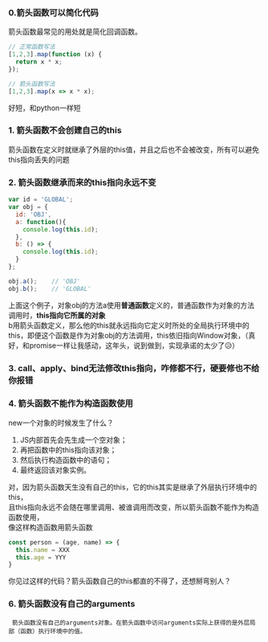 ### 0.箭头函数可以简化代码
  箭头函数最常见的用处就是简化回调函数。
  ```js
  // 正常函数写法
  [1,2,3].map(function (x) {
    return x * x;
  });

  // 箭头函数写法
  [1,2,3].map(x => x * x);
  ```
  好短，和python一样短

### 1. 箭头函数不会创建自己的this

   箭头函数在定义时就继承了外层的this值，并且之后也不会被改变，所有可以避免this指向丢失的问题

### 2. 箭头函数继承而来的this指向永远不变
```js
var id = 'GLOBAL';
var obj = {
  id: 'OBJ',
  a: function(){
    console.log(this.id);
  },
  b: () => {
    console.log(this.id);
  }
};

obj.a();    // 'OBJ'
obj.b();    // 'GLOBAL'

```
上面这个例子，对象obj的方法a使用**普通函数**定义的，普通函数作为对象的方法调用时，**this指向它所属的对象**      
b用箭头函数定义，那么他的this就永远指向它定义时所处的全局执行环境中的this，即便这个函数是作为对象obj的方法调用，this依旧指向Window对象，（真好，和promise一样让我感动，这年头，说到做到，实现承诺的太少了😥）         

### 3. call、apply、bind无法修改this指向，咋修都不行，硬要修也不给你报错

### 4. 箭头函数不能作为构造函数使用

  new一个对象的时候发生了什么？
  1. JS内部首先会先生成一个空对象； 
  2. 再把函数中的this指向该对象； 
  3. 然后执行构造函数中的语句；
  4. 最终返回该对象实例。

  对，因为箭头函数天生没有自己的this，它的this其实是继承了外层执行环境中的this，    
  且this指向永远不会随在哪里调用、被谁调用而改变，所以箭头函数不能作为构造函数使用，    
  像这样构造函数用箭头函数      
  ```js 
  const person = (age, name) => {
    this.name = XXX
    this.age = YYY
  }
  ```
  你见过这样的代码？箭头函数自己的this都直的不得了，还想掰弯别人？      

### 6. 箭头函数没有自己的arguments
     箭头函数没有自己的arguments对象。在箭头函数中访问arguments实际上获得的是外层局部（函数）执行环境中的值。